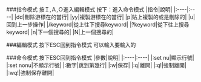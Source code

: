 
###指令模式
按Ｉ,Ａ,Ｏ進入編輯模式
按下：進入命令模式
|指令|說明|
|:----|:----|
|dd|刪除游標在的當行|
|yy|複製游標在的當行|
|p|貼上複製的或是刪除的|
|u|回到上一步操作|
|/keyword|從上往下搜尋keyword|
|?keyword|從下往上搜尋keyword|
|n|下一個搜尋的|
|N|上一個搜尋的|

###編輯模式
按下ESC回到指令模式
可以輸入要輸入的

###命令模式
按下ESC回到指令模式
|參數|說明|
|:----|:----|
|:set nu|顯示行號|
|:set nonu|不顯示行號|
|:數字|跳到第幾行|
|:w|保存|
|:q|離開|
|:q!|強制離開|
|:wq!|強制保存離開|